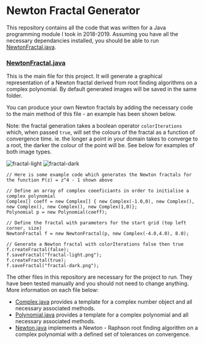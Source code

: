 # Newton Fractal Generator

This repository contains all the code that was written for a Java programming module I took in 2018-2019. Assuming you have all the necessary dependancies installed, you should be able to run [NewtonFractal.java](https://github.com/r-reji/newtonFractal/blob/main/src/NewtonFractal.java).

### [NewtonFractal.java](https://github.com/r-reji/newtonFractal/blob/main/src/NewtonFractal.java)

This is the main file for this project. It will generate a graphical representation of a Newton fractal derived from root finding algorithms on a complex polynomial. By default generated images will be saved in the same folder.

You can produce your own Newton fractals by adding the necessary code to the main method of this file - an example has been shown below.

Note: the fractal generation takes a boolean operator `colorIterations` which, when passed `true`, will set the colours of the fractal as a function of convergence time. ie. the longer a point in your domain takes to converge to a root, the darker the colour of the point will be. See below for examples of both image types.

![fractal-light](https://user-images.githubusercontent.com/112977394/196665704-14e80b3b-79a9-4104-9b57-28e05389a5ef.png)
![fractal-dark](https://user-images.githubusercontent.com/112977394/196665783-7d45a913-b099-450b-9712-83474c0f3ebe.png)

```
// Here is some example code which generates the Newton fractals for the function P(z) = z^4 - 1 shown above

// Define an array of complex coeeficiants in order to initialise a complex polynomial
Complex[] coeff = new Complex[] { new Complex(-1.0,0), new Complex(), new Complex(), new Complex(), new Complex(1,0)};
Polynomial p = new Polynomial(coeff);

// Define the fractal with parameters for the start grid (top left corner, size)
NewtonFractal f = new NewtonFractal(p, new Complex(-4.0,4.0), 8.0);

// Generate a Newton fractal with colorIterations false then true
f.createFractal(false);
f.saveFractal("fractal-light.png");
f.createFractal(true);
f.saveFractal("fractal-dark.png");

```

The other files in this repository are necessary for the project to run. They have been tested manually and you should not need to change anything. More information on each file below:

 - [Complex.java](https://github.com/r-reji/newtonFractal/blob/main/src/Complex.java) provides a template for a complex number object and all necessary associated methods.
 - [Polynomial.java](https://github.com/r-reji/newtonFractal/blob/main/src/Polynomial.java) provides a template for a complex polynomial and all necessary associated methods.
 - [Newton.java](https://github.com/r-reji/newtonFractal/blob/main/src/Newton.java) implements a Newton - Raphson root finding algorithm on a complex polynomial with a defined set of tolerances on convergence.
